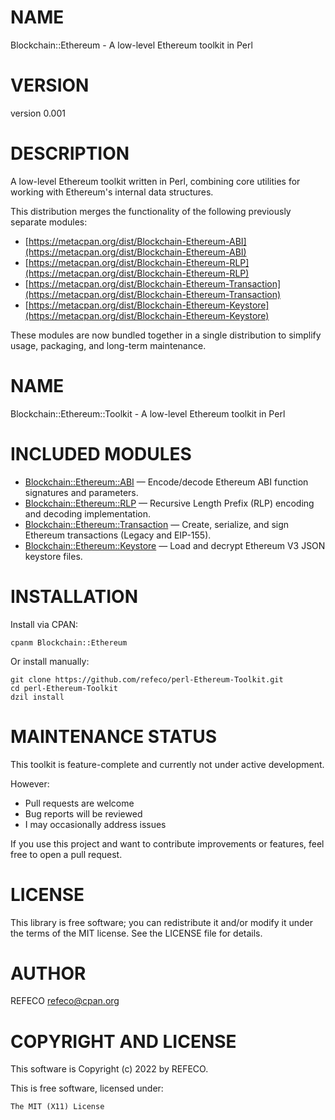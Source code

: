 # NAME

Blockchain::Ethereum - A low-level Ethereum toolkit in Perl

# VERSION

version 0.001

# DESCRIPTION

A low-level Ethereum toolkit written in Perl, combining core utilities for working with Ethereum's internal data structures.

This distribution merges the functionality of the following previously separate modules:

- [https://metacpan.org/dist/Blockchain-Ethereum-ABI](https://metacpan.org/dist/Blockchain-Ethereum-ABI)
- [https://metacpan.org/dist/Blockchain-Ethereum-RLP](https://metacpan.org/dist/Blockchain-Ethereum-RLP)
- [https://metacpan.org/dist/Blockchain-Ethereum-Transaction](https://metacpan.org/dist/Blockchain-Ethereum-Transaction)
- [https://metacpan.org/dist/Blockchain-Ethereum-Keystore](https://metacpan.org/dist/Blockchain-Ethereum-Keystore)

These modules are now bundled together in a single distribution to simplify usage, packaging, and long-term maintenance.

# NAME

Blockchain::Ethereum::Toolkit - A low-level Ethereum toolkit in Perl

# INCLUDED MODULES

- [Blockchain::Ethereum::ABI](https://metacpan.org/pod/Blockchain%3A%3AEthereum%3A%3AABI) — Encode/decode Ethereum ABI function signatures and parameters.
- [Blockchain::Ethereum::RLP](https://metacpan.org/pod/Blockchain%3A%3AEthereum%3A%3ARLP) — Recursive Length Prefix (RLP) encoding and decoding implementation.
- [Blockchain::Ethereum::Transaction](https://metacpan.org/pod/Blockchain%3A%3AEthereum%3A%3ATransaction) — Create, serialize, and sign Ethereum transactions (Legacy and EIP-155).
- [Blockchain::Ethereum::Keystore](https://metacpan.org/pod/Blockchain%3A%3AEthereum%3A%3AKeystore) — Load and decrypt Ethereum V3 JSON keystore files.

# INSTALLATION

Install via CPAN:

```
cpanm Blockchain::Ethereum
```

Or install manually:

```
git clone https://github.com/refeco/perl-Ethereum-Toolkit.git
cd perl-Ethereum-Toolkit
dzil install
```

# MAINTENANCE STATUS

This toolkit is feature-complete and currently not under active development.

However:

- Pull requests are welcome
- Bug reports will be reviewed
- I may occasionally address issues

If you use this project and want to contribute improvements or features, feel free to open a pull request.

# LICENSE

This library is free software; you can redistribute it and/or modify
it under the terms of the MIT license. See the LICENSE file for details.

# AUTHOR

REFECO <refeco@cpan.org>

# COPYRIGHT AND LICENSE

This software is Copyright (c) 2022 by REFECO.

This is free software, licensed under:

```
The MIT (X11) License
```
